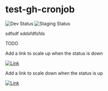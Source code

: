 # test-gh-cronjob

![Dev Status](https://img.shields.io/badge/Aurora_Dev_Status-Down-red) ![Staging Status](https://img.shields.io/badge/Aurora_Staging_Status-Down-red)


sdfsdf
sddsfdfsfds

TODO

Add a link to scale up when the status is down

[![Link](https://img.shields.io/badge/Click_to_scale_up-yellow)](https://github.com/olaals/test-gh-cronjob/actions/workflows/scale_up.yml)

Add a link to scale down when the status is up


[![Link](https://img.shields.io/badge/Click_to_scale_down-yellow)](https://github.com/olaals/test-gh-cronjob/actions/workflows/scale_down.yml)

